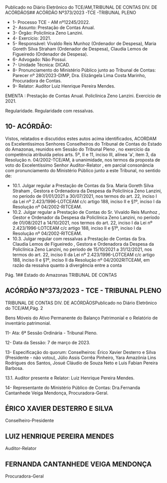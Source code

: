 Publicado  no  Diário  Eletrônico do TCE/AM,TRIBUNAL DE CONTAS DIV. DE ACÓRDÃOS## ACÓRDÃO Nº373/2023 -TCE -TRIBUNAL PLENO

- 1- Processo TCE - AM nº12245/2022.
- 2- Assunto: Prestação de Contas Anual.
- 3- Órgão: Policlínica Zeno Lanzini.
- 4- Exercício: 2021.
- 5- Responsável: Vivaldo  Reis  Munhoz  (Ordenador  de  Despesa),  Maria  Goreth  Silva Straham  (Ordenador  de  Despesa),  Claudia  Lemos  de  Figueiredo  (Ordenador  de Despesa).
- 6- Advogado: Não Possui.
- 7- Unidade Técnica: DICAD.
- 8- Pronunciamento  do  Ministério  Público  junto  ao  Tribunal  de  Contas: Parecer  nº 280/2023-DIMP, Dra. Elizângela Lima Costa Marinho, Procuradora de Contas.
- 9- Relator: Auditor Luiz Henrique Pereira Mendes.

EMENTA : Prestação  de  Contas  Anual.  Policlínica Zeno Lanzini. Exercício de 2021.

Regularidade. Regularidade com ressalvas.

## 10-  ACÓRDÃO:

Vistos, relatados e discutidos estes autos acima identificados, ACORDAM os Excelentíssimos Senhores Conselheiros do Tribunal de Contas do Estado do Amazonas, reunidos em Sessão do Tribunal Pleno , no exercício da competência atribuída pelos arts. 5º, II e 11, inciso III, alínea 'a', item 3, da Resolução n. 04/2002-TCE/AM, à unanimidade, nos  termos  da  proposta  de  voto  do  Excelentíssimo  Senhor  Auditor-Relator ,  em  parcial consonância com pronunciamento do Ministério Público junto a este Tribunal, no sentido de:

- 10.1. Julgar  regular a  Prestação  de  Contas  da Sra.  Maria  Goreth  Silva Straham , Gestora  e  Ordenadora  da  Despesa  da  Policlínica  Zeno Lanzini,  no  período  de 01/01/2021  a  30/07/2021,  nos  termos  do  art. 22, inciso I da Lei nº 2.423/1996-LOTCEAM c/c artigo 188, inciso II e §1º, inciso I da Resolução nº 04/2002-RITCEAM.
- 10.2. Julgar regular a Prestação de Contas do Sr. Vivaldo Reis Munhoz , Gestor  e  Ordenador  da  Despesa  da  Policlínica  Zeno  Lanzini,  no período de 01/08/2021 a 14/10/2021, nos termos do art. 22, inciso I da Lei nº 2.423/1996-LOTCEAM c/c artigo 188, inciso II e §1º, inciso I da Resolução nº 04/2002-RITCEAM.
- 10.3. Julgar  regular  com  ressalvas a  Prestação  de  Contas  da Sra. Claudia Lemos de Figueiredo ,  Gestora  e  Ordenadora  da  Despesa da Policlínica Zeno Lanzini, no período de 15/10/2021 a 31/12/2021, nos  termos  do  art.  22,  inciso  II  da  Lei  nº  2.423/1996-LOTCEAM  c/c artigo 188,  inciso  II e §1º, inciso II da  Resolução  nº  04/2002RITCEAM, em razão da ressalva quanto à divergência entre a conta

Pág. 1## Estado do Amazonas TRIBUNAL DE CONTAS

## ACÓRDÃO Nº373/2023 - TCE - TRIBUNAL PLENO

TRIBUNAL DE CONTAS DIV. DE ACÓRDÃOSPublicado  no  Diário  Eletrônico do TCE/AM,Pág. 2

Bens  Móveis  do  Ativo  Permanente  do  Balanço  Patrimonial  e  o Relatório de inventário patrimonial.

11-  Ata: 6ª Sessão Ordinária - Tribunal Pleno.

12-  Data da Sessão: 7 de março de 2023.

13-  Especificação do quorum: Conselheiros: Érico Xavier Desterro e Silva (Presidente - não votou),  Júlio  Assis  Corrêa  Pinheiro,  Yara  Amazônia  Lins  Rodrigues  dos  Santos, Josué Cláudio de Souza Neto e Luis Fabian Pereira Barbosa.

13.1. Auditor presente e Relator: Luiz Henrique Pereira Mendes.

14-  Representante do Ministério Público de Contas: Dra.Fernanda Cantanhede Veiga Mendonça, Procuradora-Geral.

## ÉRICO XAVIER DESTERRO E SILVA

Conselheiro-Presidente

## LUIZ HENRIQUE PEREIRA MENDES

Auditor-Relator

## FERNANDA CANTANHEDE VEIGA MENDONÇA

Procuradora-Geral